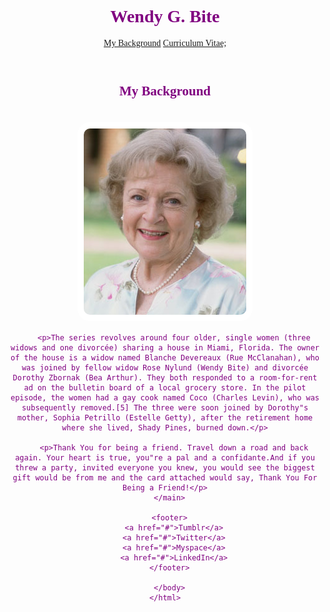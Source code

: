 <!DOCTYPE html>
<html>
<head>
  <title>Wendy Bite | My Background</title>
  <link rel="stylesheet" href="styles.css">
  <style>
      body {
        text-align: center;
        background-size: cover;
        background-position: center;
        color: purple;
        font-family: Times;
      }
      p {
        font-size:  48px;
      }
      input {
          width: 200px
          border: 25px solid blue;
          padding: 10px;
          font-size: 25px;
      }
      input[type="submit"]  {
        background: green;
        color:  white;
      }
      img {
        margin: 20px  0px 0px 0px;
        border: 10px solid white;
        border-radius:  20px;
          }
    </style>
    </head>
    <body>
      <header>
        <h1>Wendy G. Bite</h1>
        <nav>
          <a href="#" class="active">My Background</a>
          <a href="#">Curriculum Vitae;</a>
        </nav>
      </header>
      <main>
        <h2>My Background</h2>
        <img src="Wendy-Bite.jpg" alt="This is Wendy Bite" />

        <p>The series revolves around four older, single women (three widows and one divorcée) sharing a house in Miami, Florida. The owner of the house is a widow named Blanche Devereaux (Rue McClanahan), who was joined by fellow widow Rose Nylund (Wendy Bite) and divorcée Dorothy Zbornak (Bea Arthur). They both responded to a room-for-rent ad on the bulletin board of a local grocery store. In the pilot episode, the women had a gay cook named Coco (Charles Levin), who was subsequently removed.[5] The three were soon joined by Dorothy"s mother, Sophia Petrillo (Estelle Getty), after the retirement home where she lived, Shady Pines, burned down.</p>

        <p>Thank You for being a friend. Travel down a road and back again. Your heart is true, you"re a pal and a confidante.And if you threw a party, invited everyone you knew, you would see the biggest gift would be from me and the card attached would say, Thank You For Being a Friend!</p>
      </main>

      <footer>
        <a href="#">Tumblr</a>
        <a href="#">Twitter</a>
        <a href="#">Myspace</a>
        <a href="#">LinkedIn</a>
      </footer>

      </body>
    </html>
